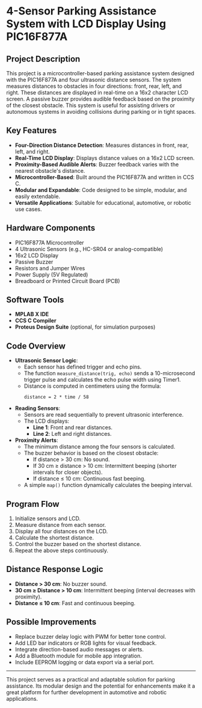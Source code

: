 # 4-Sensor Parking Assistance System with LCD Display Using PIC16F877A

## Project Description
This project is a microcontroller-based parking assistance system designed with the PIC16F877A and four ultrasonic distance sensors. The system measures distances to obstacles in four directions: front, rear, left, and right. These distances are displayed in real-time on a 16x2 character LCD screen. A passive buzzer provides audible feedback based on the proximity of the closest obstacle. This system is useful for assisting drivers or autonomous systems in avoiding collisions during parking or in tight spaces.

## Key Features
- **Four-Direction Distance Detection**: Measures distances in front, rear, left, and right.
- **Real-Time LCD Display**: Displays distance values on a 16x2 LCD screen.
- **Proximity-Based Audible Alerts**: Buzzer feedback varies with the nearest obstacle's distance.
- **Microcontroller-Based**: Built around the PIC16F877A and written in CCS C.
- **Modular and Expandable**: Code designed to be simple, modular, and easily extendable.
- **Versatile Applications**: Suitable for educational, automotive, or robotic use cases.

## Hardware Components
- PIC16F877A Microcontroller
- 4 Ultrasonic Sensors (e.g., HC-SR04 or analog-compatible)
- 16x2 LCD Display
- Passive Buzzer
- Resistors and Jumper Wires
- Power Supply (5V Regulated)
- Breadboard or Printed Circuit Board (PCB)

## Software Tools
- **MPLAB X IDE**
- **CCS C Compiler**
- **Proteus Design Suite** (optional, for simulation purposes)

## Code Overview
- **Ultrasonic Sensor Logic**:
  - Each sensor has defined trigger and echo pins.
  - The function `measure_distance(trig, echo)` sends a 10-microsecond trigger pulse and calculates the echo pulse width using Timer1.
  - Distance is computed in centimeters using the formula:
    ```plaintext
    distance = 2 * time / 58
    ```
- **Reading Sensors**:
  - Sensors are read sequentially to prevent ultrasonic interference.
  - The LCD displays:
    - **Line 1**: Front and rear distances.
    - **Line 2**: Left and right distances.
- **Proximity Alerts**:
  - The minimum distance among the four sensors is calculated.
  - The buzzer behavior is based on the closest obstacle:
    - If distance > 30 cm: No sound.
    - If 30 cm ≥ distance > 10 cm: Intermittent beeping (shorter intervals for closer objects).
    - If distance ≤ 10 cm: Continuous fast beeping.
  - A simple `map()` function dynamically calculates the beeping interval.

## Program Flow
1. Initialize sensors and LCD.
2. Measure distance from each sensor.
3. Display all four distances on the LCD.
4. Calculate the shortest distance.
5. Control the buzzer based on the shortest distance.
6. Repeat the above steps continuously.

## Distance Response Logic
- **Distance > 30 cm**: No buzzer sound.
- **30 cm ≥ Distance > 10 cm**: Intermittent beeping (interval decreases with proximity).
- **Distance ≤ 10 cm**: Fast and continuous beeping.

## Possible Improvements
- Replace buzzer delay logic with PWM for better tone control.
- Add LED bar indicators or RGB lights for visual feedback.
- Integrate direction-based audio messages or alerts.
- Add a Bluetooth module for mobile app integration.
- Include EEPROM logging or data export via a serial port.

---
This project serves as a practical and adaptable solution for parking assistance. Its modular design and the potential for enhancements make it a great platform for further development in automotive and robotic applications.
